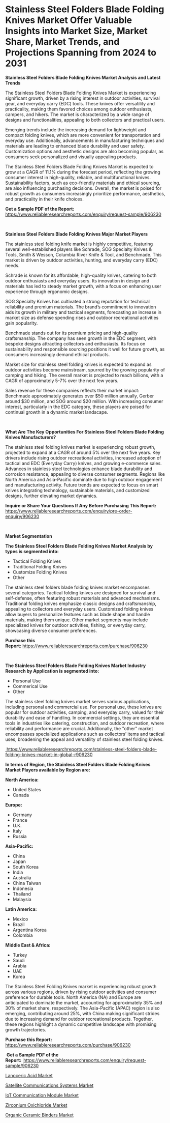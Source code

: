 <p><h1>Stainless Steel Folders Blade Folding Knives Market Offer Valuable Insights into Market Size, Market Share, Market Trends, and Projections Spanning from 2024 to 2031</h1></p><p><strong>Stainless Steel Folders Blade Folding Knives Market Analysis and Latest Trends</strong></p>
<p><p>The Stainless Steel Folders Blade Folding Knives Market is experiencing significant growth, driven by a rising interest in outdoor activities, survival gear, and everyday carry (EDC) tools. These knives offer versatility and practicality, making them favored choices among outdoor enthusiasts, campers, and hikers. The market is characterized by a wide range of designs and functionalities, appealing to both collectors and practical users.</p><p>Emerging trends include the increasing demand for lightweight and compact folding knives, which are more convenient for transportation and everyday use. Additionally, advancements in manufacturing techniques and materials are leading to enhanced blade durability and user safety. Customization options and aesthetic designs are also becoming popular, as consumers seek personalized and visually appealing products.</p><p>The Stainless Steel Folders Blade Folding Knives Market is expected to grow at a CAGR of 11.1% during the forecast period, reflecting the growing consumer interest in high-quality, reliable, and multifunctional knives. Sustainability factors, such as eco-friendly materials and ethical sourcing, are also influencing purchasing decisions. Overall, the market is poised for robust growth as consumers increasingly prioritize performance, aesthetics, and practicality in their knife choices.</p></p>
<p><strong>Get a Sample PDF of the Report:&nbsp;</strong> <a href="https://www.reliableresearchreports.com/enquiry/request-sample/906230?utm_campaign=121&utm_medium=2&utm_source=Github&utm_content=ia&utm_term=11102024&utm_id=stainless-steel-folders-blade-folding-knives">https://www.reliableresearchreports.com/enquiry/request-sample/906230</a></p>
<p>&nbsp;</p>
<p><strong>Stainless Steel Folders Blade Folding Knives Major Market Players</strong></p>
<p><p>The stainless steel folding knife market is highly competitive, featuring several well-established players like Schrade, SOG Specialty Knives & Tools, Smith & Wesson, Columbia River Knife & Tool, and Benchmade. This market is driven by outdoor activities, hunting, and everyday carry (EDC) needs.</p><p>Schrade is known for its affordable, high-quality knives, catering to both outdoor enthusiasts and everyday users. Its innovation in design and materials has led to steady market growth, with a focus on enhancing user experience through ergonomic designs.</p><p>SOG Specialty Knives has cultivated a strong reputation for technical reliability and premium materials. The brand’s commitment to innovation aids its growth in military and tactical segments, forecasting an increase in market size as defense spending rises and outdoor recreational activities gain popularity.</p><p>Benchmade stands out for its premium pricing and high-quality craftsmanship. The company has seen growth in the EDC segment, with bespoke designs attracting collectors and enthusiasts. Its focus on sustainability and responsible sourcing positions it well for future growth, as consumers increasingly demand ethical products.</p><p>Market size for stainless steel folding knives is expected to expand as outdoor activities become mainstream, spurred by the growing popularity of camping and hiking. The overall market is projected to reach billions, with a CAGR of approximately 5-7% over the next few years.</p><p>Sales revenue for these companies reflects their market impact: Benchmade approximately generates over $50 million annually, Gerber around $30 million, and SOG around $20 million. With increasing consumer interest, particularly in the EDC category, these players are poised for continual growth in a dynamic market landscape.</p></p>
<p>&nbsp;</p>
<p><strong>What Are The Key Opportunities For Stainless Steel Folders Blade Folding Knives Manufacturers?</strong></p>
<p><p>The stainless steel folding knives market is experiencing robust growth, projected to expand at a CAGR of around 5% over the next five years. Key drivers include rising outdoor recreational activities, increased adoption of tactical and EDC (Everyday Carry) knives, and growing e-commerce sales. Advances in stainless steel technologies enhance blade durability and corrosion resistance, appealing to diverse consumer segments. Regions like North America and Asia-Pacific dominate due to high outdoor engagement and manufacturing activity. Future trends are expected to focus on smart knives integrating technology, sustainable materials, and customized designs, further elevating market dynamics.</p></p>
<p><strong>Inquire or Share Your Questions If Any Before Purchasing This Report:</strong> <a href="https://www.reliableresearchreports.com/enquiry/pre-order-enquiry/906230?utm_campaign=121&utm_medium=2&utm_source=Github&utm_content=ia&utm_term=11102024&utm_id=stainless-steel-folders-blade-folding-knives">https://www.reliableresearchreports.com/enquiry/pre-order-enquiry/906230</a></p>
<p>&nbsp;</p>
<p><strong>Market Segmentation</strong></p>
<p><strong>The Stainless Steel Folders Blade Folding Knives Market Analysis by types is segmented into:</strong></p>
<p><ul><li>Tactical Folding Knives</li><li>Traditional Folding Knives</li><li>Customize Folding Knives</li><li>Other</li></ul></p>
<p><p>The stainless steel folders blade folding knives market encompasses several categories. Tactical folding knives are designed for survival and self-defense, often featuring robust materials and advanced mechanisms. Traditional folding knives emphasize classic designs and craftsmanship, appealing to collectors and everyday users. Customized folding knives allow buyers to personalize features such as blade shape and handle materials, making them unique. Other market segments may include specialized knives for outdoor activities, fishing, or everyday carry, showcasing diverse consumer preferences.</p></p>
<p><strong>Purchase this Report:&nbsp;</strong><a href="https://www.reliableresearchreports.com/purchase/906230?utm_campaign=121&utm_medium=2&utm_source=Github&utm_content=ia&utm_term=11102024&utm_id=stainless-steel-folders-blade-folding-knives">https://www.reliableresearchreports.com/purchase/906230</a></p>
<p>&nbsp;</p>
<p><strong>The Stainless Steel Folders Blade Folding Knives Market Industry Research by Application is segmented into:</strong></p>
<p><ul><li>Personal Use</li><li>Commerical Use</li><li>Other</li></ul></p>
<p><p>The stainless steel folding knives market serves various applications, including personal and commercial use. For personal use, these knives are popular for outdoor activities, camping, and everyday carry, valued for their durability and ease of handling. In commercial settings, they are essential tools in industries like catering, construction, and outdoor recreation, where reliability and performance are crucial. Additionally, the "other" market encompasses specialized applications such as collectors’ items and tactical uses, broadening the appeal and versatility of stainless steel folding knives.</p></p>
<p><a href="https://www.reliableresearchreports.com/stainless-steel-folders-blade-folding-knives-market-in-global-r906230?utm_campaign=121&utm_medium=2&utm_source=Github&utm_content=ia&utm_term=11102024&utm_id=stainless-steel-folders-blade-folding-knives">&nbsp;https://www.reliableresearchreports.com/stainless-steel-folders-blade-folding-knives-market-in-global-r906230</a></p>
<p><strong>In terms of Region, the Stainless Steel Folders Blade Folding Knives Market Players available by Region are:</strong></p>
<p>
    <p> <strong> North America: </strong>
        <ul>
            <li>United States</li>
            <li>Canada</li>
        </ul>
        </p> 
    <p> <strong> Europe: </strong>
        <ul>
            <li>Germany</li>
            <li>France</li>
            <li>U.K.</li>
            <li>Italy</li>
            <li>Russia</li>
        </ul>
        </p> 
    <p> <strong> Asia-Pacific: </strong>
        <ul>
            <li>China</li>
            <li>Japan</li>
            <li>South Korea</li>
            <li>India</li>
            <li>Australia</li>
            <li>China Taiwan</li>
            <li>Indonesia</li>
            <li>Thailand</li>
            <li>Malaysia</li>
        </ul>
        </p> 
    <p> <strong> Latin America: </strong>
        <ul>
            <li>Mexico</li>
            <li>Brazil</li>
            <li>Argentina Korea</li>
            <li>Colombia</li>
        </ul>
        </p> 
    <p> <strong> Middle East & Africa: </strong>
        <ul>
            <li>Turkey</li>
            <li>Saudi</li>
            <li>Arabia</li>
            <li>UAE</li>
            <li>Korea</li>
        </ul>
    </p>
    </p>
<p><p>The Stainless Steel Folding Knives market is experiencing robust growth across various regions, driven by rising outdoor activities and consumer preference for durable tools. North America (NA) and Europe are anticipated to dominate the market, accounting for approximately 35% and 30% of market share, respectively. The Asia-Pacific (APAC) region is also emerging, contributing around 25%, with China making significant strides due to increasing demand for outdoor recreational products. Together, these regions highlight a dynamic competitive landscape with promising growth trajectories.</p></p>
<p><strong>Purchase this Report: </strong><a href="https://www.reliableresearchreports.com/purchase/906230?utm_campaign=121&utm_medium=2&utm_source=Github&utm_content=ia&utm_term=11102024&utm_id=stainless-steel-folders-blade-folding-knives">https://www.reliableresearchreports.com/purchase/906230</a></p>
<p>&nbsp;<strong>Get a Sample PDF of the Report:&nbsp;&nbsp;</strong><a href="https://www.reliableresearchreports.com/enquiry/request-sample/906230?utm_campaign=121&utm_medium=2&utm_source=Github&utm_content=ia&utm_term=11102024&utm_id=stainless-steel-folders-blade-folding-knives">https://www.reliableresearchreports.com/enquiry/request-sample/906230</a></p>
<p><strong></strong></p>
<p><p><a href="https://www.linkedin.com/pulse/emerging-trends-lanoceric-acid-market-detailed-overview-applications-mnzde?utm_campaign=121&utm_medium=2&utm_source=Github&utm_content=ia&utm_term=11102024&utm_id=stainless-steel-folders-blade-folding-knives">Lanoceric Acid Market</a></p><p><a href="https://issuu.com/reportprime-2/docs/satellite-communications-systems-ma_97f17e40413e2b?utm_campaign=121&utm_medium=2&utm_source=Github&utm_content=ia&utm_term=11102024&utm_id=stainless-steel-folders-blade-folding-knives">Satellite Communications Systems Market</a></p><p><a href="https://issuu.com/reportprime-2/docs/iot-communication-module-market-siz_aa3778ffe9cb52?utm_campaign=121&utm_medium=2&utm_source=Github&utm_content=ia&utm_term=11102024&utm_id=stainless-steel-folders-blade-folding-knives">IoT Communication Module Market</a></p><p><a href="https://www.linkedin.com/pulse/zirconium-oxichloride-industry-sector-new-technologies-market-fgvpc?utm_campaign=121&utm_medium=2&utm_source=Github&utm_content=ia&utm_term=11102024&utm_id=stainless-steel-folders-blade-folding-knives">Zirconium Oxichloride Market</a></p><p><a href="https://www.linkedin.com/pulse/strategic-forecast-organic-ceramic-binders-market-growth-hajec?utm_campaign=121&utm_medium=2&utm_source=Github&utm_content=ia&utm_term=11102024&utm_id=stainless-steel-folders-blade-folding-knives">Organic Ceramic Binders Market</a></p></p>